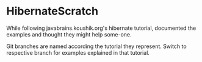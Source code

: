 HibernateScratch
================

While following javabrains.koushik.org's hibernate tutorial, documented the examples and thought they might help some-one.

Git branches are named according the tutorial they represent. Switch to respective branch for examples explained in that tutorial.

